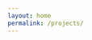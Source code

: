 ```yaml
---
layout: home
permalink: /projects/
---
```


<head>
	<script src="/assets/js/vue.min.js"></script>
	<script src="/assets/js/vue-components.js"></script>
	<style>
		.project-grid {
			display: grid;
			grid-gap: 32px;
			vertical-align: top;
			grid-template-columns: repeat(auto-fit, minmax(150px, 47.5%));
			padding-bottom: 40px;
		}
		.project {
			vertical-align: top;
			display: grid;
			color: #111;
		}
		.project h3 {
			margin-bottom: 0px;
		}
		.project p {
			color: grey;
		}
		.project img {
			max-height: 300px;
			display: block;
			border-radius: 10%;
		}

		@media screen and (max-width: 800px) { .project-grid {grid-template-columns: repeat(auto-fit, minmax(150px, 90%))}
			}
	</style>
</head>

# Projects
<div class="project-grid" id="allProjects">
	<project v-for="project in allProjects" v-bind:project="project"></project>
</div>


<script src="/assets/js/projects.js"></script>